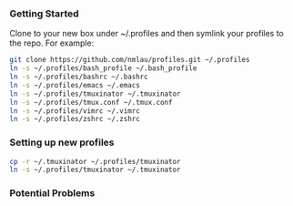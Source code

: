 ### Getting Started

Clone to your new box under ~/.profiles and then symlink your profiles to the repo. For example:

```bash
git clone https://github.com/nmlau/profiles.git ~/.profiles
ln -s ~/.profiles/bash_profile ~/.bash_profile
ln -s ~/.profiles/bashrc ~/.bashrc
ln -s ~/.profiles/emacs ~/.emacs
ln -s ~/.profiles/tmuxinator ~/.tmuxinator
ln -s ~/.profiles/tmux.conf ~/.tmux.conf
ln -s ~/.profiles/vimrc ~/.vimrc
ln -s ~/.profiles/zshrc ~/.zshrc
```

### Setting up new profiles

```bash
cp -r ~/.tmuxinator ~/.profiles/tmuxinator
ln -s ~/.profiles/tmuxinator ~/.tmuxinator
```

### Potential Problems
